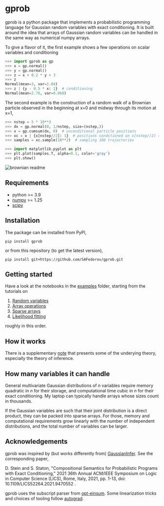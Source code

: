 # gprob
gprob is a python package that implements a probabilistic programming language for Gaussian random variables with exact conditioning. It is built around the idea that arrays of Gaussian random variables can be handled in the same way as numerical numpy arrays.

To give a flavor of it, the first example shows a few operations on scalar variables and conditioning
```python
>>> import gprob as gp
>>> x = gp.normal()
>>> y = gp.normal()
>>> z = x + 0.2 * y + 3
>>> z
Normal(mean=3, var=1.04)
>>> z | {y - 0.5 * x: 1}  # conditioning
Normal(mean=2.76, var=0.968)
```

The second example is the construction of a random walk of a Brownian particle observed in the beginning at x=0 and midway through its motion at x=1,
```python
>>> nstep = 5 * 10**3
>>> dx = gp.normal(0, 1/nstep, size=(nstep,))
>>> x = gp.cumsum(dx, 0)  # unconditional particle positions
>>> xc = x | {x[nstep//2]: 1}  # positions conditioned on x[nstep//2] == 1
>>> samples = xc.sample(10**2)  # sampling 100 trajectories
```
```python
>>> import matplotlib.pyplot as plt
>>> plt.plot(samples.T, alpha=0.1, color='gray')
>>> plt.show()
```
![brownian readme](./assets/brownian_readme.png)

## Requirements
* python >= 3.9
* [numpy](https://numpy.org/) >= 1.25
* [scipy](https://scipy.org/)

## Installation
The package can be installed from PyPI,
```
pip install gprob
```

or from this repository (to get the latest version),

```
pip install git+https://github.com/SAFedorov/gprob.git
```

## Getting started
Have a look at the notebooks in the [examples](examples) folder, starting from the tutorials on
1. [Random variables](examples/1-random-variables.ipynb)
2. [Array operations](examples/2-array-operations.ipynb)
3. [Sparse arrays](examples/3-sparse-arrays.ipynb)
4. [Likelihood fitting](examples/4-likelihood-fitting-fisher.ipynb)

roughly in this order.

## How it works
There is a supplementary [note](https://safedorov.github.io/gprob-note/) that presents some of the underying theory, especially the theory of inference.

## How many variables it can handle
General multivariate Gaussian distributions of *n* variables require memory quadratic in *n* for their storage, and computational time cubic in *n* for their exact conditioning. My laptop can typically handle arrays whose sizes count in thousands.

If the Gaussian variables are such that their joint distribution is a direct product, they can be packed into sparse arrays. For those, memory and computational requirements grow linearly with the number of independent distributions, and the total number of variables can be larger. 

## Acknowledgements
gprob was inspired by (but works differently from) [GaussianInfer](https://github.com/damast93/GaussianInfer). See the corresponding paper,

D. Stein and S. Staton, "Compositional Semantics for Probabilistic Programs with Exact Conditioning," 2021 36th Annual ACM/IEEE Symposium on Logic in Computer Science (LICS), Rome, Italy, 2021, pp. 1-13, doi: 10.1109/LICS52264.2021.9470552 .

gprob uses the subscript parser from [opt-einsum](https://github.com/dgasmith/opt_einsum). Some linearization tricks and choices of tooling follow [autograd](https://github.com/HIPS/autograd).

